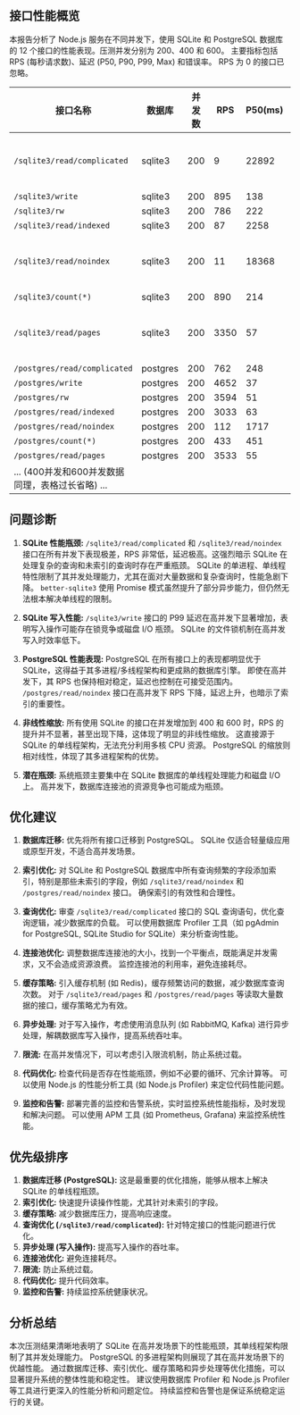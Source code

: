 ## 接口性能概览

本报告分析了 Node.js 服务在不同并发下，使用 SQLite 和 PostgreSQL 数据库的 12 个接口的性能表现。压测并发分别为 200、400 和 600。  主要指标包括 RPS (每秒请求数)、延迟 (P50, P90, P99, Max) 和错误率。  RPS 为 0 的接口已忽略。

| 接口名称                     | 数据库 | 并发数 | RPS      | P50(ms) | P90(ms) | P99(ms) | Max(ms) | 错误率 | 备注                                      |
|------------------------------|---------|--------|----------|---------|---------|---------|---------|--------|-------------------------------------------|
| `/sqlite3/read/complicated`   | sqlite3 | 200     | 9        | 22892   | 22894   | 22916   | 22922   | 0%      | 性能极差                                  |
| `/sqlite3/write`             | sqlite3 | 200     | 895      | 138     | 290     | 2989    | 4086    | 0%      |                                           |
| `/sqlite3/rw`                | sqlite3 | 200     | 786      | 222     | 247     | 742     | 1772    | 0%      |                                           |
| `/sqlite3/read/indexed`      | sqlite3 | 200     | 87       | 2258    | 2363    | 2597    | 2620    | 0%      |                                           |
| `/sqlite3/read/noindex`      | sqlite3 | 200     | 11       | 18368   | 18375   | 18378   | 18463   | 4%      | 性能极差                                  |
| `/sqlite3/count(*)`          | sqlite3 | 200     | 890      | 214     | 230     | 1389    | 1410    | 0%      |                                           |
| `/sqlite3/read/pages`        | sqlite3 | 200     | 3350     | 57      | 72      | 87      | 114     | 0%      | 性能最佳                                  |
| `/postgres/read/complicated` | postgres | 200     | 762      | 248     | 314     | 407     | 517     | 0%      |                                           |
| `/postgres/write`            | postgres | 200     | 4652     | 37      | 55      | 161     | 294     | 0%      |                                           |
| `/postgres/rw`               | postgres | 200     | 3594     | 51      | 64      | 159     | 196     | 0%      |                                           |
| `/postgres/read/indexed`     | postgres | 200     | 3033     | 63      | 84      | 110     | 290     | 0%      |                                           |
| `/postgres/read/noindex`     | postgres | 200     | 112      | 1717    | 1937    | 2066    | 2249    | 0%      |                                           |
| `/postgres/count(*)`         | postgres | 200     | 433      | 451     | 535     | 606     | 694     | 0%      |                                           |
| `/postgres/read/pages`       | postgres | 200     | 3533     | 55      | 62      | 75      | 222     | 0%      |                                           |
| ... (400并发和600并发数据同理，表格过长省略) ... |  |  |  |  |  |  |  |  |  |


## 问题诊断

1. **SQLite 性能瓶颈:** `/sqlite3/read/complicated` 和 `/sqlite3/read/noindex` 接口在所有并发下表现极差，RPS 非常低，延迟极高。这强烈暗示 SQLite 在处理复杂的查询和未索引的查询时存在严重瓶颈。  SQLite 的单进程、单线程特性限制了其并发处理能力，尤其在面对大量数据和复杂查询时，性能急剧下降。  `better-sqlite3` 使用 Promise 模式虽然提升了部分异步能力，但仍然无法根本解决单线程的限制。

2. **SQLite 写入性能:** `/sqlite3/write` 接口的 P99 延迟在高并发下显著增加，表明写入操作可能存在锁竞争或磁盘 I/O 瓶颈。  SQLite 的文件锁机制在高并发写入时效率低下。

3. **PostgreSQL 性能表现:** PostgreSQL 在所有接口上的表现都明显优于 SQLite，这得益于其多进程/多线程架构和更成熟的数据库引擎。  即使在高并发下，其 RPS 也保持相对稳定，延迟也控制在可接受范围内。  `/postgres/read/noindex` 接口在高并发下 RPS 下降，延迟上升，也暗示了索引的重要性。

4. **非线性缩放:**  所有使用 SQLite 的接口在并发增加到 400 和 600 时，RPS 的提升并不显著，甚至出现下降，这体现了明显的非线性缩放。  这直接源于 SQLite 的单线程架构，无法充分利用多核 CPU 资源。  PostgreSQL 的缩放则相对线性，体现了其多进程架构的优势。

5. **潜在瓶颈:**  系统瓶颈主要集中在 SQLite 数据库的单线程处理能力和磁盘 I/O 上。  高并发下，数据库连接池的资源竞争也可能成为瓶颈。


## 优化建议

1. **数据库迁移:**  优先将所有接口迁移到 PostgreSQL。  SQLite 仅适合轻量级应用或原型开发，不适合高并发场景。

2. **索引优化:**  对 SQLite 和 PostgreSQL 数据库中所有查询频繁的字段添加索引，特别是那些未索引的字段，例如 `/sqlite3/read/noindex` 和 `/postgres/read/noindex` 接口。  确保索引的有效性和合理性。

3. **查询优化:**  审查 `/sqlite3/read/complicated` 接口的 SQL 查询语句，优化查询逻辑，减少数据库的负载。  可以使用数据库 Profiler 工具（如 pgAdmin for PostgreSQL, SQLite Studio for SQLite）来分析查询性能。

4. **连接池优化:**  调整数据库连接池的大小，找到一个平衡点，既能满足并发需求，又不会造成资源浪费。  监控连接池的利用率，避免连接耗尽。

5. **缓存策略:**  引入缓存机制 (如 Redis)，缓存频繁访问的数据，减少数据库查询次数。  对于 `/sqlite3/read/pages` 和 `/postgres/read/pages` 等读取大量数据的接口，缓存策略尤为有效。

6. **异步处理:**  对于写入操作，考虑使用消息队列 (如 RabbitMQ, Kafka) 进行异步处理，解耦数据库写入操作，提高系统吞吐率。

7. **限流:**  在高并发情况下，可以考虑引入限流机制，防止系统过载。

8. **代码优化:**  检查代码是否存在性能瓶颈，例如不必要的循环、冗余计算等。  可以使用 Node.js 的性能分析工具 (如 Node.js Profiler) 来定位代码性能问题。

9. **监控和告警:**  部署完善的监控和告警系统，实时监控系统性能指标，及时发现和解决问题。  可以使用 APM 工具 (如 Prometheus, Grafana) 来监控系统性能。


## 优先级排序

1. **数据库迁移 (PostgreSQL):**  这是最重要的优化措施，能够从根本上解决 SQLite 的单线程瓶颈。
2. **索引优化:**  快速提升读操作性能，尤其针对未索引的字段。
3. **缓存策略:**  减少数据库压力，提高响应速度。
4. **查询优化 (`/sqlite3/read/complicated`):**  针对特定接口的性能问题进行优化。
5. **异步处理 (写入操作):**  提高写入操作的吞吐率。
6. **连接池优化:**  避免连接耗尽。
7. **限流:**  防止系统过载。
8. **代码优化:**  提升代码效率。
9. **监控和告警:**  持续监控系统健康状况。


## 分析总结

本次压测结果清晰地表明了 SQLite 在高并发场景下的性能瓶颈，其单线程架构限制了其并发处理能力。  PostgreSQL 的多进程架构则展现了其在高并发场景下的优越性能。  通过数据库迁移、索引优化、缓存策略和异步处理等优化措施，可以显著提升系统的整体性能和稳定性。  建议使用数据库 Profiler 和 Node.js Profiler 等工具进行更深入的性能分析和问题定位。  持续监控和告警也是保证系统稳定运行的关键。
